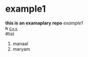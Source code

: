 # example1
**this is an examaplary repo**
_example1_\
~~h~~
[c++](https://youtu.be/j8nAHeVKL08?feature=shared)\
#list
1. manaal
2. maryam

